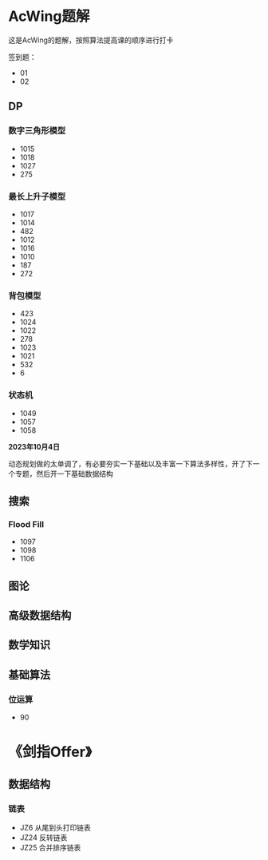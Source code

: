 # AcWing题解

这是AcWing的题解，按照算法提高课的顺序进行打卡

签到题：

* 01
* 02

## DP

### 数字三角形模型

* 1015
* 1018
* 1027
* 275

### 最长上升子模型

* 1017
* 1014
* 482
* 1012
* 1016
* 1010
* 187
* 272

### 背包模型

* 423
* 1024
* 1022
* 278
* 1023
* 1021
* 532
* 6

### 状态机

* 1049
* 1057
* 1058



**2023年10月4日**

动态规划做的太单调了，有必要夯实一下基础以及丰富一下算法多样性，开了下一个专题，然后开一下基础数据结构

## 搜索

### Flood Fill

* 1097
* 1098
* 1106



## 图论

## 高级数据结构

## 数学知识

## 基础算法

### 位运算

* 90



# 《剑指Offer》

## 数据结构

### 链表

* JZ6 从尾到头打印链表
* JZ24 反转链表
* JZ25 合并排序链表
